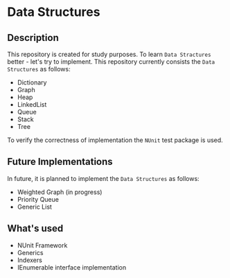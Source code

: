 Data Structures
===============
Description
-----------
This repository is created for study purposes. To learn `Data Stractures` better - let's try to implement. This repository currently consists the `Data Structures` as follows:

* Dictionary
* Graph
* Heap
* LinkedList
* Queue
* Stack
* Tree

To verify the correctness of implementation the `NUnit` test package is used.

Future Implementations
----------------------
In future, it is planned to implement the `Data Structures` as follows:

* Weighted Graph (in progress)
* Priority Queue
* Generic List

What's used
-----------
* NUnit Framework
* Generics
* Indexers
* IEnumerable interface implementation
